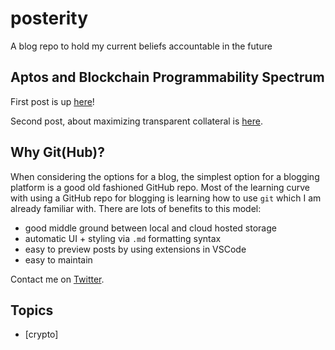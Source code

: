 # posterity

A blog repo to hold my current beliefs accountable in the future

## Aptos and Blockchain Programmability Spectrum

First post is up [here](crypto/11-24-22-blockchain-programmability-spectrum.md)!

Second post, about maximizing transparent collateral is [here](crypto/assymetric-info-root-evil.md).

## Why Git(Hub)?

When considering the options for a blog, the simplest option for a blogging platform is a good old fashioned GitHub repo. Most of the learning curve with using a GitHub repo for blogging is learning how to use `git` which I am already familiar with. There are lots of benefits to this model:

- good middle ground between local and cloud hosted storage
- automatic UI + styling via `.md` formatting syntax
- easy to preview posts by using extensions in VSCode
- easy to maintain

Contact me on [Twitter](https://twitter.com/surja795/).

## Topics
- [crypto]